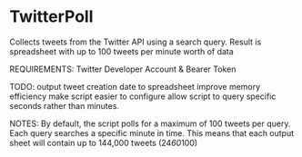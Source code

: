 # TwitterPoll
Collects tweets from the Twitter API using a search query. Result is spreadsheet with up to 100 tweets per minute worth of data

REQUIREMENTS:
  Twitter Developer Account & Bearer Token

TODO:
  output tweet creation date to spreadsheet
  improve memory efficiency 
  make script easier to configure
  allow script to query specific seconds rather than minutes. 
  
  
NOTES:
  By default, the script polls for a maximum of 100 tweets per query. Each query searches a specific minute in time. 
  This means that each output sheet will contain up to 144,000 tweets (24*60*100)
